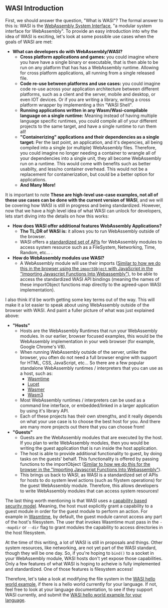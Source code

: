 ## WASI Introduction

First, we should answer the question, "What is WASI"? The formal answer to this is: WASI is the [WebAssembly System Interface](https://wasi.dev/), "a modular system interface for WebAssembly". To provide an easy introduction into why the idea of WASI is exciting, let's look at some possible use cases when the goals of WASI are met:

- **What can developers do with WebAssembly/WASI?**
  - **Cross platform applications and games:** you could imagine where you have have a single binary or executable, that is then able to be run on any platform that has has a WebAssembly runtime. Allowing for cross platform applications, all running from a single released file.
  - **Code re-use between platforms and use cases:** you could imagine code re-use across your application architecture between different platforms, such as a client and the server, mobile and desktop, or even IOT devices. Or if you are writing a library, writing a cross platform wrapper by implementing a thin "WASI Shell".
  - **Running applications written in any Wasm/Wasi-compilable language on a single runtime:** Meaning instead of having multiple language specific runtimes, you could compile all of your different projects to the same target, and have a single runtime to run them all!
  - **"Containerizing" applications and their dependencies as a single target:** Per the last point, an application, and it's depencies, all being compiled into a single (or multiple) WebAssembly files. Therefore, you could imagine no longer needing a container to wrangle all of your dependencies into a single unit, they all become WebAssembly run on a runtime. This would come with benefits such as better usabilty, and less/no container overhead. This would not be a replacement for containerization, but could be a better option for applications.
  - **And Many More!**

It is important to note **These are high-level use-case examples, not all of these use cases can be done with the current version of WASI**, and we will be covering how WASI is still in progress and being standardized. However, now that we have a high level idea of what WASI can unlock for developers, lets start diving into the details on how this works:

- **How does WASI offer additional features WebAssembly Applications?**
  - **The TL;DR of WASI is:** it allows you to run WebAssembly outside of the browser.
  - WASI offers a [standardized set of APIs](https://github.com/WebAssembly/WASI/blob/master/phases/snapshot/docs.md) for WebAssembly modules to access system resource such as a FileSystem, Networking, Time, Random, etc... .
- **How do WebAssembly modules use WASI?**
  - A WebAssembly module will use their imports ([Similar to how we do this in the browser using the `importObject` with JavaScript in the "Importing Javascript Functions Into Webassembly"](/example-redirect?exampleName=importing-javascript-functions-into-webassembly)), to be able to access the standardized WASI API bindings (meaning the names of these importObject functions map directly to the agreed-upon WASI implementation).

I also think it'd be worth getting some key terms out of the way. This will make it a lot easier to speak about using WebAssembly outside of the browser with WASI. And paint a fuller picture of what was just explained above:

- **"Hosts"**
  - Hosts are the WebAssembly Runtimes that run your WebAssembly modules. In our earlier, browser focused examples, this would be the WebAssembly implementation in your web browser (for example, Google Chrome's V8).
  - When running WebAssembly outside of the server, unlike the browser, you often do not need a full browser engine with support for HTML, CSS, JavaScript, etc... So there are a few popular standalone WebAssembly runtimes / interpreters that you can use as a host, such as:
    - [Wasmtime](https://wasmtime.dev/)
    - [Lucet](https://github.com/bytecodealliance/lucet)
    - [Wasmer](https://wasmer.io/)
    - [Wasm3](https://github.com/wasm3/wasm3)
  - Most WebAssembly runtimes / interpreters can be used as a command line interface, or embedded/linked in a larger application by using it's library API.
  - Each of these projects has their own strengths, and it really depends on what your use case is to choose the best host for you. And there are many more projects out there that you can choose from!
- **"Guests"**
  - Guests are the WebAssembly modules that are executed by the host. If you plan to write WebAssembly modules, then you would be writing the guest application that is run inside the host application.
  - The host is able to provide additional functionality to guest, by doing tasks on the guests' behalf. This functionality is offered by passing functions to the importObject ([Similar to how we do this for the browser in the "Importing Javascript Functions Into Webassembly"](/example-redirect?exampleName=importing-javascript-functions-into-webassembly)).
  - This brings us back to WASI, as WASI is a standardized set of APIs for hosts to do system level actions (such as filystem operations) for the guest WebAssembly module. Therefore, this allows developers to write WebAssembly modules that can access system resources!

The last thing worth mentioning is that WASI uses a [capability based security model](https://github.com/bytecodealliance/wasmtime/blob/master/docs/WASI-capabilities.md). Meaning, the host must explicitly grant a capability to a guest module in order for the guest module to perform an action. For example in [Wasmtime](https://wasmtime.dev/), by default, the guest module cannot access any part of the host's filesystem. The user that invokes Wasmtime must pass in the `--mapdir` or `--dir` flag to grant modules the capability to access directories in the host filesystem.

At the time of this writing, a lot of WASI is still in proposals and things. Other system resources, like networking, are not yet part of the WASI standard, though they will be one day. So, if you're hoping to `bind()` to a socket in your WebAssembly module, WASI hosts don't yet expose those capabilities. Only a few features of what WASI is hoping to acheive is fully implemented and standardized. One of those features is filesystem access!

Therefore, let's take a look at modifying the file system in the [WASI hello world example](/example-redirect?exampleName=wasi-hello-world), if there is a hello world currently for your language. If not, feel free to look at your language documentation, to see if they support WASI currently, and submit the [WASI hello world example for your language](https://github.com/torch2424/wasm-by-example).
